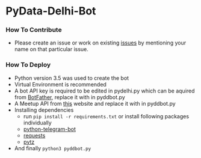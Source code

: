 # PyData-Delhi-Bot

### How To Contribute

* Please create an issue or work on existing [issues](https://github.com/realslimshanky/PyData-Delhi-Bot/issues) by mentioning your name on that particular issue.

### How To Deploy

* Python version 3.5 was used to create the bot
* Virtual Environment is recommended
* A bot API key is required to be edited in pydelhi.py which can be aquired from [BotFather](https://telegram.me/botfather), replace it with <Bot-Token> in pyddbot.py
* A Meetup API from [this](https://secure.meetup.com/meetup_api/key/) website and replace it with <Meetup-API-Key> in pyddbot.py
* Installing dependencies
  * run `pip install -r requirements.txt`
    or install following packages individually
  * [python-telegram-bot](https://pypi.python.org/pypi/python-telegram-bot)
  * [requests](https://pypi.python.org/pypi/requests)
  * [pytz](http://pypi.python.org/pypi/pytz)
* And finally `python3 pyddbot.py`

